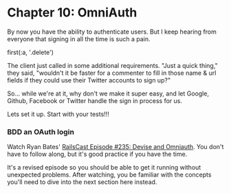 # Chapter 10: OmniAuth

By now you have the ability to authenticate users.  But I keep hearing from everyone that signing in all the time is such a pain.

first(:a, '.delete')

The client just called in some additional requirements. "Just a quick thing," they said, "wouldn't it be faster for a commenter to fill in those name & url fields if they could use their Twitter accounts to sign up?"

So... while we're at it, why don't we make it super easy, and let Google, Github, Facebook or Twitter handle the sign in process for us.

Lets set it up.  Start with your tests!!!

### BDD an OAuth login

Watch Ryan Bates' [RailsCast Episode #235: Devise and Omniauth](http://railscasts.com/episodes/235-devise-and-omniauth-revised?view=asciicast). You don't have to follow along, but it's good practice if you have the time.

It's a revised episode so you should be able to get it running without unexpected problems. After watching, you be familiar with the concepts you'll need to dive into the next section here instead.

